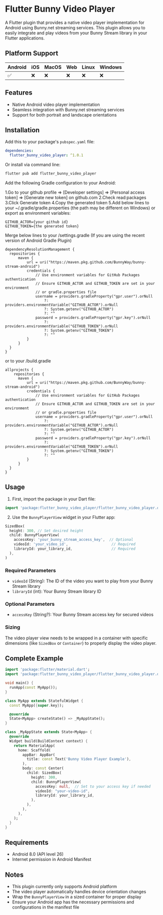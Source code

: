 # Flutter Bunny Video Player

A Flutter plugin that provides a native video player implementation for Android using Bunny.net streaming services. This plugin allows you to easily integrate and play videos from your Bunny Stream library in your Flutter applications.

## Platform Support

| Android | iOS | MacOS | Web | Linux | Windows |
|---------|-----|-------|-----|--------|----------|
| ✅      | ❌   | ❌     | ❌   | ❌      | ❌        |

## Features

- Native Android video player implementation
- Seamless integration with Bunny.net streaming services
- Support for both portrait and landscape orientations

## Installation

Add this to your package's `pubspec.yaml` file:

```yaml
dependencies:
  flutter_bunny_video_player: ^1.0.1
```

Or install via command line:

```bash
flutter pub add flutter_bunny_video_player
```

Add the following Gradle configuration to your Android:

1.Go to your github profile => [Developer settings] => [Personal access token] => [Generate new token] on github.com
2.Check read:packages
3.Click Generate token
4.Copy the generated token
5.Add below lines to your ~/.gradle/gradle.properties (the path may be different on Windows) or export as environment variables:

  ```
  GITHUB_ACTOR={your github id}
  GITHUB_TOKEN={the generated token}
  ```
Merge below lines to your /settings.gradle (If you are using the recent version of Android Gradle Plugin)
  ```
  dependencyResolutionManagement {
    repositories {
        maven {
            url = uri("https://maven.pkg.github.com/BunnyWay/bunny-stream-android")
            credentials {
                // Use environment variables for GitHub Packages authentication
                // Ensure GITHUB_ACTOR and GITHUB_TOKEN are set in your environment
                // or gradle.properties file
                username = providers.gradleProperty("gpr.user").orNull
                    ?: providers.environmentVariable("GITHUB_ACTOR").orNull
                    ?: System.getenv("GITHUB_ACTOR")
                    ?: ""
                password = providers.gradleProperty("gpr.key").orNull
                    ?: providers.environmentVariable("GITHUB_TOKEN").orNull
                    ?: System.getenv("GITHUB_TOKEN")
                    ?: ""
            }
        }
    }
  }
  ```
  or to your /build.gradle
  ```
  allprojects {
      repositories {
        maven {
            url = uri("https://maven.pkg.github.com/BunnyWay/bunny-stream-android")
            credentials {
                // Use environment variables for GitHub Packages authentication
                // Ensure GITHUB_ACTOR and GITHUB_TOKEN are set in your environment 
                // or gradle.properties file
                username = providers.gradleProperty("gpr.user").orNull
                    ?: providers.environmentVariable("GITHUB_ACTOR").orNull
                    ?: System.getenv("GITHUB_ACTOR")
                    ?: ""
                password = providers.gradleProperty("gpr.key").orNull
                    ?: providers.environmentVariable("GITHUB_TOKEN").orNull
                    ?: System.getenv("GITHUB_TOKEN")
                    ?: ""
            }
        }
    }
  }
  ```

## Usage

1. First, import the package in your Dart file:

```dart
import 'package:flutter_bunny_video_player/flutter_bunny_video_player.dart';
```

2. Use the `BunnyPlayerView` widget in your Flutter app:

```dart
SizedBox(
  height: 300, // Set desired height
  child: BunnyPlayerView(
    accessKey: 'your_bunny_stream_access_key',  // Optional
    videoId: 'your_video_id',                    // Required
    libraryId: your_library_id,                  // Required
  ),
)
```

### Required Parameters

- `videoId` (String): The ID of the video you want to play from your Bunny Stream library
- `libraryId` (int): Your Bunny Stream library ID

### Optional Parameters

- `accessKey` (String?): Your Bunny Stream access key for secured videos

### Sizing

The video player view needs to be wrapped in a container with specific dimensions (like `SizedBox` or `Container`) to properly display the video player.

## Complete Example

```dart
import 'package:flutter/material.dart';
import 'package:flutter_bunny_video_player/flutter_bunny_video_player.dart';

void main() {
  runApp(const MyApp());
}

class MyApp extends StatefulWidget {
  const MyApp({super.key});

  @override
  State<MyApp> createState() => _MyAppState();
}

class _MyAppState extends State<MyApp> {
  @override
  Widget build(BuildContext context) {
    return MaterialApp(
      home: Scaffold(
        appBar: AppBar(
          title: const Text('Bunny Video Player Example'),
        ),
        body: const Center(
          child: SizedBox(
            height: 300,
            child: BunnyPlayerView(
              accessKey: null,  // Set to your access key if needed
              videoId: "your-video-id",
              libraryId: your_library_id,
            ),
          ),
        ),
      ),
    );
  }
}
```

## Requirements

- Android 8.0 (API level 26)
- Internet permission in Android Manifest

## Notes

- This plugin currently only supports Android platform
- The video player automatically handles device orientation changes
- Wrap the `BunnyPlayerView` in a sized container for proper display
- Ensure your Android app has the necessary permissions and configurations in the manifest file


